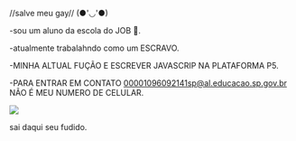 //salve meu gay//
(●'◡'●)

-sou um aluno da escola do JOB 🍑.  

-atualmente trabalahndo como um ESCRAVO.

-MINHA ALTUAL FUÇÃO E ESCREVER JAVASCRIP NA PLATAFORMA P5.

-PARA ENTRAR EM CONTATO 00001096092141sp@al.educacao.sp.gov.br NÃO É MEU NUMERO DE CELULAR.

![](https://media1.tenor.com/m/DuThn51FjPcAAAAC/nerd-emoji-nerd.gif)

sai daqui seu fudido.
